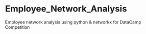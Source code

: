 # Employee_Network_Analysis
Employee network analysis using python & networkx for DataCamp Competition
